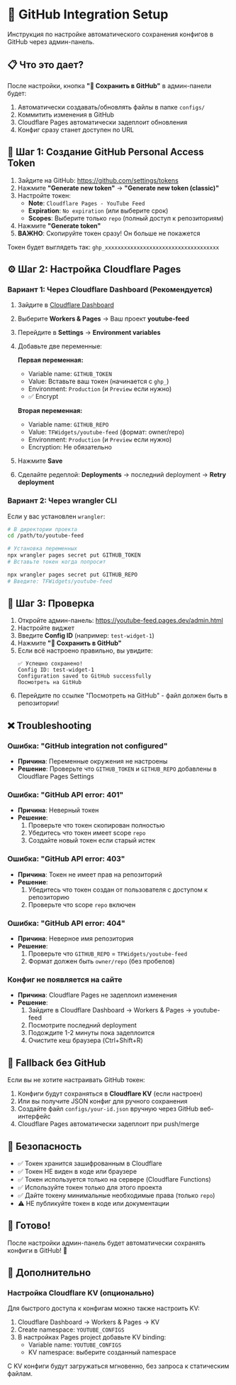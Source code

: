 # 🔧 GitHub Integration Setup

Инструкция по настройке автоматического сохранения конфигов в GitHub через админ-панель.

## 📋 Что это дает?

После настройки, кнопка **"💾 Сохранить в GitHub"** в админ-панели будет:
1. Автоматически создавать/обновлять файлы в папке `configs/`
2. Коммитить изменения в GitHub
3. Cloudflare Pages автоматически задеплоит обновления
4. Конфиг сразу станет доступен по URL

## 🔑 Шаг 1: Создание GitHub Personal Access Token

1. Зайдите на GitHub: https://github.com/settings/tokens
2. Нажмите **"Generate new token"** → **"Generate new token (classic)"**
3. Настройте токен:
   - **Note**: `Cloudflare Pages - YouTube Feed`
   - **Expiration**: `No expiration` (или выберите срок)
   - **Scopes**: Выберите только `repo` (полный доступ к репозиториям)
4. Нажмите **"Generate token"**
5. **ВАЖНО**: Скопируйте токен сразу! Он больше не покажется

Токен будет выглядеть так: `ghp_xxxxxxxxxxxxxxxxxxxxxxxxxxxxxxxxxxxx`

## ⚙️ Шаг 2: Настройка Cloudflare Pages

### Вариант 1: Через Cloudflare Dashboard (Рекомендуется)

1. Зайдите в [Cloudflare Dashboard](https://dash.cloudflare.com/)
2. Выберите **Workers & Pages** → Ваш проект **youtube-feed**
3. Перейдите в **Settings** → **Environment variables**
4. Добавьте две переменные:

   **Первая переменная:**
   - Variable name: `GITHUB_TOKEN`
   - Value: Вставьте ваш токен (начинается с `ghp_`)
   - Environment: `Production` (и `Preview` если нужно)
   - ✅ Encrypt

   **Вторая переменная:**
   - Variable name: `GITHUB_REPO`
   - Value: `TFWidgets/youtube-feed` (формат: owner/repo)
   - Environment: `Production` (и `Preview` если нужно)
   - Encryption: Не обязательно

5. Нажмите **Save**
6. Сделайте редеплой: **Deployments** → последний deployment → **Retry deployment**

### Вариант 2: Через wrangler CLI

Если у вас установлен `wrangler`:

```bash
# В директории проекта
cd /path/to/youtube-feed

# Установка переменных
npx wrangler pages secret put GITHUB_TOKEN
# Вставьте токен когда попросит

npx wrangler pages secret put GITHUB_REPO
# Введите: TFWidgets/youtube-feed
```

## 🧪 Шаг 3: Проверка

1. Откройте админ-панель: https://youtube-feed.pages.dev/admin.html
2. Настройте виджет
3. Введите **Config ID** (например: `test-widget-1`)
4. Нажмите **"💾 Сохранить в GitHub"**
5. Если всё настроено правильно, вы увидите:
   ```
   ✅ Успешно сохранено!
   Config ID: test-widget-1
   Configuration saved to GitHub successfully
   Посмотреть на GitHub
   ```
6. Перейдите по ссылке "Посмотреть на GitHub" - файл должен быть в репозитории!

## ❌ Troubleshooting

### Ошибка: "GitHub integration not configured"
- **Причина**: Переменные окружения не настроены
- **Решение**: Проверьте что `GITHUB_TOKEN` и `GITHUB_REPO` добавлены в Cloudflare Pages Settings

### Ошибка: "GitHub API error: 401"
- **Причина**: Неверный токен
- **Решение**: 
  1. Проверьте что токен скопирован полностью
  2. Убедитесь что токен имеет scope `repo`
  3. Создайте новый токен если старый истек

### Ошибка: "GitHub API error: 403"
- **Причина**: Токен не имеет прав на репозиторий
- **Решение**: 
  1. Убедитесь что токен создан от пользователя с доступом к репозиторию
  2. Проверьте что scope `repo` включен

### Ошибка: "GitHub API error: 404"
- **Причина**: Неверное имя репозитория
- **Решение**: 
  1. Проверьте что `GITHUB_REPO` = `TFWidgets/youtube-feed`
  2. Формат должен быть `owner/repo` (без пробелов)

### Конфиг не появляется на сайте
- **Причина**: Cloudflare Pages не задеплоил изменения
- **Решение**: 
  1. Зайдите в Cloudflare Dashboard → Workers & Pages → youtube-feed
  2. Посмотрите последний deployment
  3. Подождите 1-2 минуты пока задеплоится
  4. Очистите кеш браузера (Ctrl+Shift+R)

## 🔄 Fallback без GitHub

Если вы не хотите настраивать GitHub токен:

1. Конфиги будут сохраняться в **Cloudflare KV** (если настроен)
2. Или вы получите JSON конфиг для ручного сохранения
3. Создайте файл `configs/your-id.json` вручную через GitHub веб-интерфейс
4. Cloudflare Pages автоматически задеплоит при push/merge

## 📝 Безопасность

- ✅ Токен хранится зашифрованным в Cloudflare
- ✅ Токен НЕ виден в коде или браузере
- ✅ Токен используется только на сервере (Cloudflare Functions)
- ✅ Используйте токен только для этого проекта
- ✅ Дайте токену минимальные необходимые права (только `repo`)
- ⚠️ НЕ публикуйте токен в коде или документации

## 🎯 Готово!

После настройки админ-панель будет автоматически сохранять конфиги в GitHub! 🚀

## 📖 Дополнительно

### Настройка Cloudflare KV (опционально)

Для быстрого доступа к конфигам можно также настроить KV:

1. Cloudflare Dashboard → Workers & Pages → KV
2. Create namespace: `YOUTUBE_CONFIGS`
3. В настройках Pages project добавьте KV binding:
   - Variable name: `YOUTUBE_CONFIGS`
   - KV namespace: выберите созданный namespace

С KV конфиги будут загружаться мгновенно, без запроса к статическим файлам.
